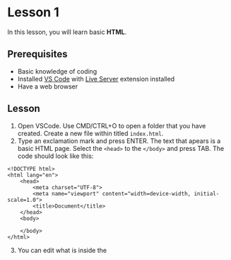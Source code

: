 # Lesson 1

In this lesson, you will learn  basic **HTML**.

## Prerequisites

- Basic knowledge of coding
- Installed [VS Code](https://code.visualstudio.com/) with [Live Server](https://marketplace.visualstudio.com/items/?itemName=ritwickdey.LiveServer) extension installed
- Have a web browser

## Lesson

1. Open VSCode. Use CMD/CTRL+O to open a folder that you have created. Create a new file within titled `index.html`.
2. Type an exclamation mark and press ENTER. The text that apears is a basic HTML page. Select the `<head>` to the `</body>` and press TAB. The code should look like this:
```
<!DOCTYPE html>
<html lang="en">
    <head>
        <meta charset="UTF-8">
        <meta name="viewport" content="width=device-width, initial-scale=1.0">
        <title>Document</title>
    </head>
    <body>
        
    </body>
</html>
```
3. You can edit what is inside the
